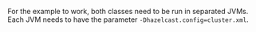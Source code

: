 For the example to work, both classes need to be run in separated JVMs.
Each JVM needs to have the parameter ``-Dhazelcast.config=cluster.xml``.